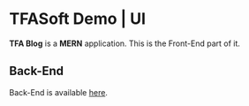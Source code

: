 # TFASoft Demo | UI

**TFA Blog** is a **MERN** application. This is the Front-End part of it.

## Back-End

Back-End is available [here](https://github.com/tfasoft/demo-api).
